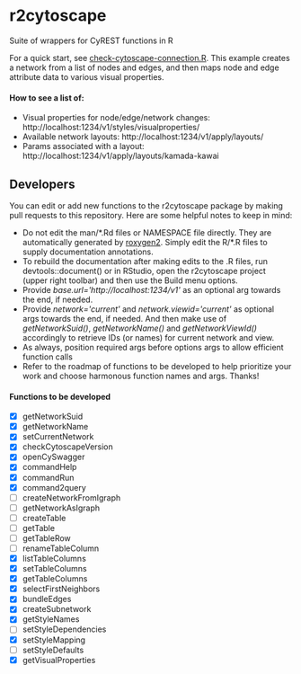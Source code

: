 # r2cytoscape 
Suite of wrappers for CyREST functions in R

For a quick start, see [check-cytoscape-connection.R](../check-cytoscape-connection.R). This example creates a network from a list of nodes and edges, and then maps node and edge attribute data to various visual properties.

#### How to see a list of:
* Visual properties for node/edge/network changes: http://localhost:1234/v1/styles/visualproperties/
* Available network layouts: http://localhost:1234/v1/apply/layouts/
* Params associated with a layout: http://localhost:1234/v1/apply/layouts/kamada-kawai


## Developers
You can edit or add new functions to the r2cytoscape package by making pull requests to this repository. Here are some helpful notes to keep in mind:
* Do not edit the man/\*.Rd files or NAMESPACE file directly. They are automatically generated by [roxygen2](https://cran.r-project.org/web/packages/roxygen2/vignettes/roxygen2.html). Simply edit the R/\*.R files to supply documentation annotations.
* To rebuild the documentation after making edits to the .R files, run devtools::document() or in RStudio, open the r2cytoscape project (upper right toolbar) and then use the Build menu options.
* Provide *base.url='http://<span></span>localhost:1234/v1'* as an optional arg towards the end, if needed.
* Provide *network='current'* and *network.viewid='current'* as optional args towards the end, if needed. And then make use of *getNetworkSuid()*, *getNetworkName()* and *getNetworkViewId()* accordingly to retrieve IDs (or names) for current network and view.
* As always, position required args before options args to allow efficient function calls
* Refer to the roadmap of functions to be developed to help prioritize your work and choose harmonous function names and args. Thanks!

#### Functions to be developed
- [X] getNetworkSuid
- [X] getNetworkName
- [X] setCurrentNetwork
- [X] checkCytoscapeVersion
- [X] openCySwagger
- [X] commandHelp
- [X] commandRun
- [X] command2query
- [ ] createNetworkFromIgraph
- [ ] getNetworkAsIgraph
- [ ] createTable
- [ ] getTable
- [ ] getTableRow
- [ ] renameTableColumn
- [X] listTableColumns
- [X] setTableColumns
- [X] getTableColumns
- [X] selectFirstNeighbors
- [X] bundleEdges
- [X] createSubnetwork
- [X] getStyleNames
- [ ] setStyleDependencies
- [X] setStyleMapping
- [ ] setStyleDefaults
- [X] getVisualProperties
